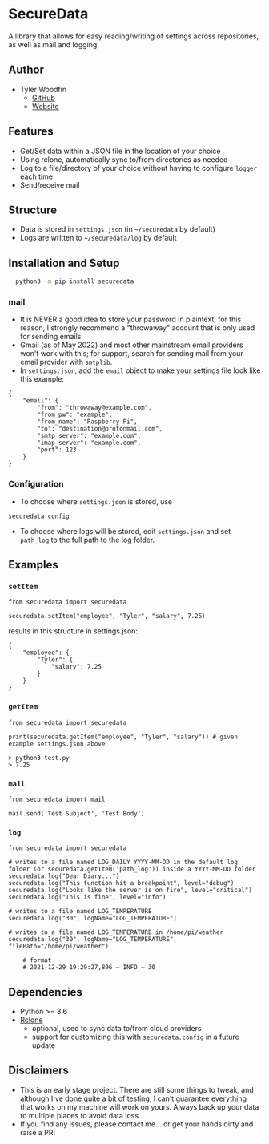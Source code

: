 # SecureData

A library that allows for easy reading/writing of settings across repositories, as well as mail and logging.

## Author

- Tyler Woodfin
  - [GitHub](https://www.github.com/tylerjwoodfin)
  - [Website](http://tyler.cloud)

## Features

- Get/Set data within a JSON file in the location of your choice
- Using rclone, automatically sync to/from directories as needed
- Log to a file/directory of your choice without having to configure `logger` each time
- Send/receive mail

## Structure

- Data is stored in `settings.json` (in `~/securedata` by default)
- Logs are written to `~/securedata/log` by default

## Installation and Setup

```bash
  python3 -m pip install securedata
```

### mail

- It is NEVER a good idea to store your password in plaintext; for this reason, I strongly recommend a "throwaway" account that is only used for sending emails
- Gmail (as of May 2022) and most other mainstream email providers won't work with this; for support, search for sending mail from your email provider with `smtplib`.
- In `settings.json`, add the `email` object to make your settings file look like this example:

```
{
    "email": {
        "from": "throwaway@example.com",
        "from_pw": "example",
        "from_name": "Raspberry Pi",
        "to": "destination@protonmail.com",
        "smtp_server": "example.com",
        "imap_server": "example.com",
        "port": 123
    }
}
```

### Configuration

- To choose where `settings.json` is stored, use

```
securedata config
```

- To choose where logs will be stored, edit `settings.json` and set `path_log` to the full path to the log folder.

## Examples

### `setItem`

```
from securedata import securedata

securedata.setItem("employee", "Tyler", "salary", 7.25)
```

results in this structure in settings.json:

```
{
    "employee": {
        "Tyler": {
            "salary": 7.25
        }
    }
}
```

### `getItem`

```
from securedata import securedata

print(securedata.getItem("employee", "Tyler", "salary")) # given example settings.json above
```

```
> python3 test.py
> 7.25
```

### `mail`

```
from securedata import mail

mail.send('Test Subject', 'Test Body')
```

### `log`

```
from securedata import securedata

# writes to a file named LOG_DAILY YYYY-MM-DD in the default log folder (or securedata.getItem('path_log')) inside a YYYY-MM-DD folder
securedata.log("Dear Diary...")
securedata.log("This function hit a breakpoint", level="debug")
securedata.log("Looks like the server is on fire", level="critical")
securedata.log("This is fine", level="info")

# writes to a file named LOG_TEMPERATURE
securedata.log("30", logName="LOG_TEMPERATURE")

# writes to a file named LOG_TEMPERATURE in /home/pi/weather
securedata.log("30", logName="LOG_TEMPERATURE", filePath="/home/pi/weather")

    # format
    # 2021-12-29 19:29:27,896 — INFO — 30

```

## Dependencies

- Python >= 3.6
- [Rclone](https://rclone.org)
  - optional, used to sync data to/from cloud providers
  - support for customizing this with `securedata.config` in a future update

## Disclaimers

- This is an early stage project. There are still some things to tweak, and although I've done quite a bit of testing, I can't guarantee everything that works on my machine will work on yours. Always back up your data to multiple places to avoid data loss.
- If you find any issues, please contact me... or get your hands dirty and raise a PR!

